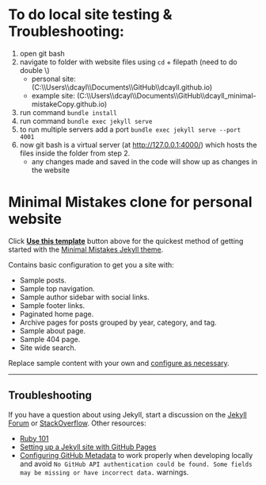 # To do local site testing & Troubleshooting:
1. open git bash
2. navigate to folder with website files using `cd` + filepath (need to do double \\\)
   - personal site: (C:\\\Users\\\dcayl\\\Documents\\\GitHub\\\dcayll.github.io)
   - example site: (C:\\\Users\\\dcayl\\\Documents\\\GitHub\\\dcayll_minimal-mistakeCopy.github.io)
3. run command `bundle install`
4. run command `bundle exec jekyll serve`
5. to run multiple servers add a port `bundle exec jekyll serve --port 4001`
6. now git bash is a virtual server (at http://127.0.0.1:4000/) which hosts the files inside the folder from step 2.
   - any changes made and saved in the code will show up as changes in the website

# Minimal Mistakes clone for personal website

Click [**Use this template**](https://github.com/mmistakes/mm-github-pages-starter/generate) button above for the quickest method of getting started with the [Minimal Mistakes Jekyll theme](https://github.com/mmistakes/minimal-mistakes).

Contains basic configuration to get you a site with:

- Sample posts.
- Sample top navigation.
- Sample author sidebar with social links.
- Sample footer links.
- Paginated home page.
- Archive pages for posts grouped by year, category, and tag.
- Sample about page.
- Sample 404 page.
- Site wide search.

Replace sample content with your own and [configure as necessary](https://mmistakes.github.io/minimal-mistakes/docs/configuration/).

---

## Troubleshooting

If you have a question about using Jekyll, start a discussion on the [Jekyll Forum](https://talk.jekyllrb.com/) or [StackOverflow](https://stackoverflow.com/questions/tagged/jekyll). Other resources:

- [Ruby 101](https://jekyllrb.com/docs/ruby-101/)
- [Setting up a Jekyll site with GitHub Pages](https://jekyllrb.com/docs/github-pages/)
- [Configuring GitHub Metadata](https://github.com/jekyll/github-metadata/blob/master/docs/configuration.md#configuration) to work properly when developing locally and avoid `No GitHub API authentication could be found. Some fields may be missing or have incorrect data.` warnings.
